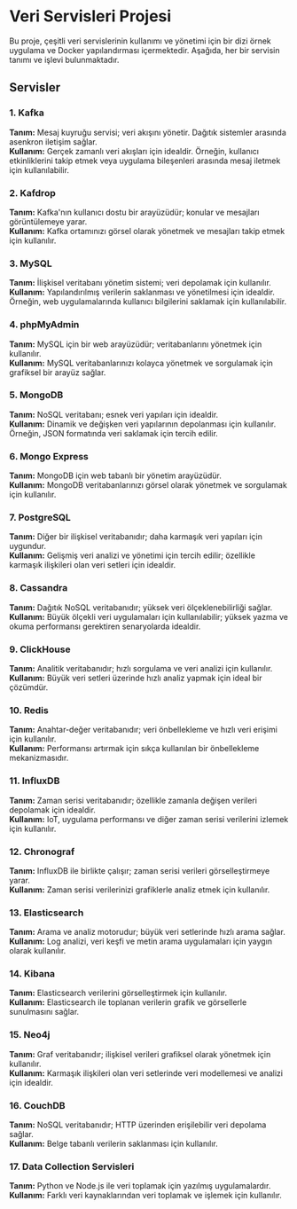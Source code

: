 # Veri Servisleri Projesi

Bu proje, çeşitli veri servislerinin kullanımı ve yönetimi için bir dizi örnek uygulama ve Docker yapılandırması içermektedir. Aşağıda, her bir servisin tanımı ve işlevi bulunmaktadır.

## Servisler

### 1. Kafka
**Tanım:** Mesaj kuyruğu servisi; veri akışını yönetir. Dağıtık sistemler arasında asenkron iletişim sağlar.  
**Kullanım:** Gerçek zamanlı veri akışları için idealdir. Örneğin, kullanıcı etkinliklerini takip etmek veya uygulama bileşenleri arasında mesaj iletmek için kullanılabilir.

### 2. Kafdrop
**Tanım:** Kafka'nın kullanıcı dostu bir arayüzüdür; konular ve mesajları görüntülemeye yarar.  
**Kullanım:** Kafka ortamınızı görsel olarak yönetmek ve mesajları takip etmek için kullanılır.

### 3. MySQL
**Tanım:** İlişkisel veritabanı yönetim sistemi; veri depolamak için kullanılır.  
**Kullanım:** Yapılandırılmış verilerin saklanması ve yönetilmesi için idealdir. Örneğin, web uygulamalarında kullanıcı bilgilerini saklamak için kullanılabilir.

### 4. phpMyAdmin
**Tanım:** MySQL için bir web arayüzüdür; veritabanlarını yönetmek için kullanılır.  
**Kullanım:** MySQL veritabanlarınızı kolayca yönetmek ve sorgulamak için grafiksel bir arayüz sağlar.

### 5. MongoDB
**Tanım:** NoSQL veritabanı; esnek veri yapıları için idealdir.  
**Kullanım:** Dinamik ve değişken veri yapılarının depolanması için kullanılır. Örneğin, JSON formatında veri saklamak için tercih edilir.

### 6. Mongo Express
**Tanım:** MongoDB için web tabanlı bir yönetim arayüzüdür.  
**Kullanım:** MongoDB veritabanlarınızı görsel olarak yönetmek ve sorgulamak için kullanılır.

### 7. PostgreSQL
**Tanım:** Diğer bir ilişkisel veritabanıdır; daha karmaşık veri yapıları için uygundur.  
**Kullanım:** Gelişmiş veri analizi ve yönetimi için tercih edilir; özellikle karmaşık ilişkileri olan veri setleri için idealdir.

### 8. Cassandra
**Tanım:** Dağıtık NoSQL veritabanıdır; yüksek veri ölçeklenebilirliği sağlar.  
**Kullanım:** Büyük ölçekli veri uygulamaları için kullanılabilir; yüksek yazma ve okuma performansı gerektiren senaryolarda idealdir.

### 9. ClickHouse
**Tanım:** Analitik veritabanıdır; hızlı sorgulama ve veri analizi için kullanılır.  
**Kullanım:** Büyük veri setleri üzerinde hızlı analiz yapmak için ideal bir çözümdür.

### 10. Redis
**Tanım:** Anahtar-değer veritabanıdır; veri önbellekleme ve hızlı veri erişimi için kullanılır.  
**Kullanım:** Performansı artırmak için sıkça kullanılan bir önbellekleme mekanizmasıdır.

### 11. InfluxDB
**Tanım:** Zaman serisi veritabanıdır; özellikle zamanla değişen verileri depolamak için idealdir.  
**Kullanım:** IoT, uygulama performansı ve diğer zaman serisi verilerini izlemek için kullanılır.

### 12. Chronograf
**Tanım:** InfluxDB ile birlikte çalışır; zaman serisi verileri görselleştirmeye yarar.  
**Kullanım:** Zaman serisi verilerinizi grafiklerle analiz etmek için kullanılır.

### 13. Elasticsearch
**Tanım:** Arama ve analiz motorudur; büyük veri setlerinde hızlı arama sağlar.  
**Kullanım:** Log analizi, veri keşfi ve metin arama uygulamaları için yaygın olarak kullanılır.

### 14. Kibana
**Tanım:** Elasticsearch verilerini görselleştirmek için kullanılır.  
**Kullanım:** Elasticsearch ile toplanan verilerin grafik ve görsellerle sunulmasını sağlar.

### 15. Neo4j
**Tanım:** Graf veritabanıdır; ilişkisel verileri grafiksel olarak yönetmek için kullanılır.  
**Kullanım:** Karmaşık ilişkileri olan veri setlerinde veri modellemesi ve analizi için idealdir.

### 16. CouchDB
**Tanım:** NoSQL veritabanıdır; HTTP üzerinden erişilebilir veri depolama sağlar.  
**Kullanım:** Belge tabanlı verilerin saklanması için kullanılır.

### 17. Data Collection Servisleri
**Tanım:** Python ve Node.js ile veri toplamak için yazılmış uygulamalardır.  
**Kullanım:** Farklı veri kaynaklarından veri toplamak ve işlemek için kullanılır.
